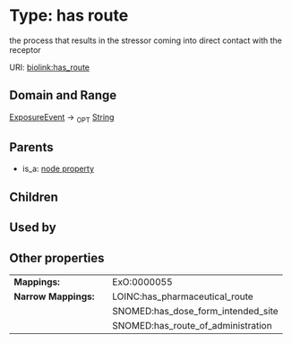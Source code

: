 
# Type: has route


the process that results in the stressor coming into direct contact with the receptor

URI: [biolink:has_route](https://w3id.org/biolink/vocab/has_route)


## Domain and Range

[ExposureEvent](ExposureEvent.md) ->  <sub>OPT</sub> [String](types/String.md)

## Parents

 *  is_a: [node property](node_property.md)

## Children


## Used by


## Other properties

|  |  |  |
| --- | --- | --- |
| **Mappings:** | | ExO:0000055 |
| **Narrow Mappings:** | | LOINC:has_pharmaceutical_route |
|  | | SNOMED:has_dose_form_intended_site |
|  | | SNOMED:has_route_of_administration |

